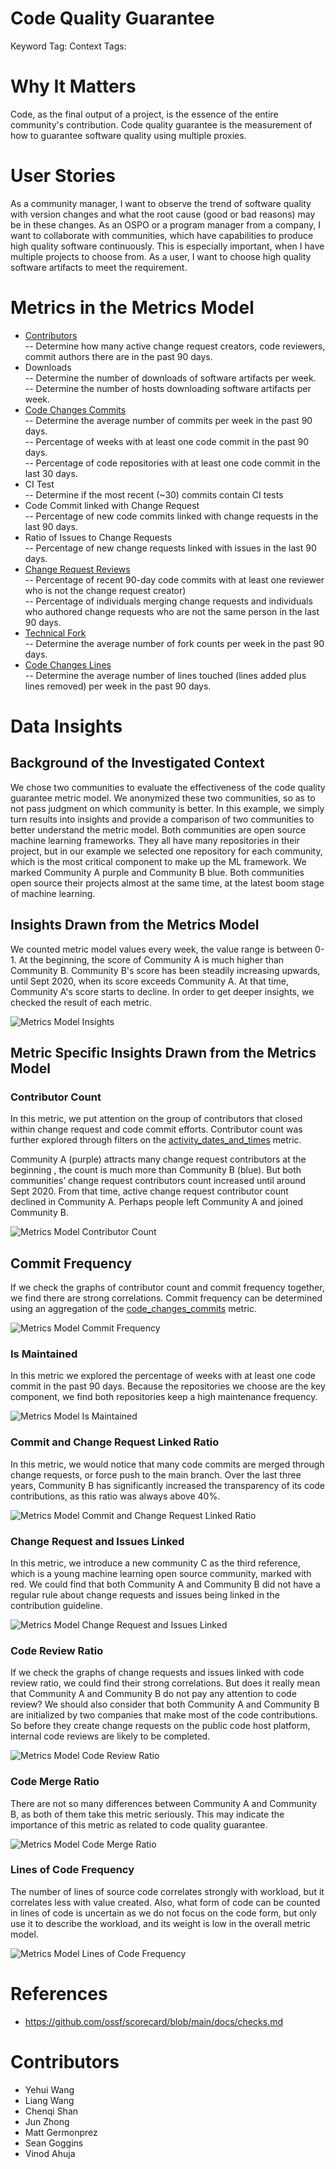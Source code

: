 # Code Quality Guarantee

Keyword Tag: 
Context Tags:

# Why It Matters
Code, as the final output of a project, is the essence of the entire community's contribution. Code quality guarantee is the measurement of how to guarantee software quality using multiple proxies.

# User Stories
As a community manager, I want to observe the trend of software quality with version changes and what the root cause (good or bad reasons) may be in these changes. 
As an OSPO or a program manager from a company, I want to collaborate with communities, which have capabilities to produce high quality software continuously. This is especially important, when I have multiple projects to choose from. 
As a user, I want to choose high quality software artifacts to meet the requirement. 

# Metrics in the Metrics Model

- [Contributors](https://chaoss.community/metric-contributors/)  
-- Determine how many active change request creators, code reviewers, commit authors there are in the past 90 days.
- Downloads  
-- Determine the number of downloads of software artifacts per week.  
-- Determine the number of hosts downloading software artifacts per week.
- [Code Changes Commits](https://chaoss.community/metric-code-changes-commits/)  
-- Determine the average number of commits per week in the past 90 days.  
-- Percentage of weeks with at least one code commit in the past 90 days.  
-- Percentage of code repositories with at least one code commit in the last 30 days.  
- CI Test  
-- Determine if the most recent (~30) commits contain CI tests  
- Code Commit linked with Change Request  
-- Percentage of new code commits linked with change requests in the last 90 days.  
- Ratio of Issues to Change Requests  
-- Percentage of new change requests linked with issues in the last 90 days.  
- [Change Request Reviews](https://chaoss.community/metric-change-request-reviews/)  
-- Percentage of recent 90-day code commits with at least one reviewer who is not the change request creator)  
-- Percentage of individuals merging change requests and individuals who authored change requests who are not the same person in the last 90 days.  
- [Technical Fork](https://chaoss.community/metric-technical-fork/)  
-- Determine the average number of fork counts per week in the past 90 days.  
- [Code Changes Lines](https://chaoss.community/metric-code-changes-lines/)  
-- Determine the average number of lines touched (lines added plus lines removed) per week in the past 90 days.  

# Data Insights

## Background of the Investigated Context
We chose two communities to evaluate the effectiveness of the code quality guarantee metric model. We anonymized these two communities, so as to not pass judgment on which community is better. In this example, we simply turn results into insights and provide a comparison of two communities to better understand the metric model. Both communities are open source machine learning frameworks. They all have many repositories in their project, but in our example we selected one repository for each community, which is the most critical component to make up the ML framework. We marked Community A purple and Community B blue. Both communities open source their projects almost at the same time, at the latest boom stage of machine learning. 

## Insights Drawn from the Metrics Model
We counted metric model values every week, the value range is between 0-1. At the beginning, the score of Community A is much higher than Community B. Community B's score has been steadily increasing upwards, until Sept 2020, when its score exceeds Community A. At that time, Community A's score starts to decline. In order to get deeper insights, we checked the result of each metric.

![Metrics Model Insights](https://github.com/chaoss/wg-metrics-models/blob/main/metrics-model-libs/code-quality-guarantee/images/1.jpg)

## Metric Specific Insights Drawn from the Metrics Model

### Contributor Count
In this metric, we put attention on the group of contributors that closed within change request and code commit efforts. Contributor count was further explored through filters on the [activity_dates_and_times](https://chaoss.community/metric-activity-dates-and-times/) metric. 

Community A (purple) attracts many change request contributors at the beginning , the count is much more than Community B (blue). But both communities’ change request contributors count increased until around Sept 2020. From that time, active change request contributor count declined in Community A. Perhaps people left Community A and joined Community B. 

![Metrics Model Contributor Count](https://github.com/chaoss/wg-metrics-models/blob/main/metrics-model-libs/code-quality-guarantee/images/2.jpg)

## Commit Frequency 
If we check the graphs of contributor count and commit frequency together, we find there are strong correlations. Commit frequency can be determined using an aggregation of the [code_changes_commits](https://chaoss.community/metric-code-changes-commits/) metric.

![Metrics Model Commit Frequency](https://github.com/chaoss/wg-metrics-models/blob/main/metrics-model-libs/code-quality-guarantee/images/3.jpg)

### Is Maintained 
In this metric we explored the percentage of weeks with at least one code commit in the past 90 days. Because the repositories we choose are the key component, we find both repositories keep a high maintenance frequency. 

![Metrics Model Is Maintained](https://github.com/chaoss/wg-metrics-models/blob/main/metrics-model-libs/code-quality-guarantee/images/4.jpg)

### Commit and Change Request Linked Ratio

In this metric, we would notice that many code commits are merged through change requests, or force push to the main branch. Over the last three years, Community B has significantly increased the transparency of its code contributions, as this ratio was always above 40%.

![Metrics Model Commit and Change Request Linked Ratio](https://github.com/chaoss/wg-metrics-models/blob/main/metrics-model-libs/code-quality-guarantee/images/5.jpg)

### Change Request and Issues Linked

In this metric, we introduce a new community C as the third reference, which is a young machine learning open source community, marked with red. We could find that both Community A and Community B did not have a regular rule about change requests and issues being linked in the contribution guideline. 

![Metrics Model Change Request and Issues Linked](https://github.com/chaoss/wg-metrics-models/blob/main/metrics-model-libs/code-quality-guarantee/images/6.jpg)

### Code Review Ratio 

If we check the graphs of change requests and issues linked with code review ratio, we could find their strong correlations. But does it really mean that Community A and Community B do not pay any attention to code review? We should also consider that both Community A and Community B are initialized by two companies that make most of the code contributions. So before they create change requests on the public code host platform, internal code reviews are likely to be completed. 

![Metrics Model Code Review Ratio](https://github.com/chaoss/wg-metrics-models/blob/main/metrics-model-libs/code-quality-guarantee/images/7.jpg)

### Code Merge Ratio 
There are not so many differences between Community A and Community B, as both of them take this metric seriously. This may indicate the importance of this metric as related to code quality guarantee. 

![Metrics Model Code Merge Ratio](https://github.com/chaoss/wg-metrics-models/blob/main/metrics-model-libs/code-quality-guarantee/images/8.jpg)

### Lines of Code Frequency
The number of lines of source code correlates strongly with workload, but it correlates less with value created. Also, what form of code can be counted in lines of code is uncertain as we do not focus on the code form, but only use it to describe the workload, and its weight is low in the overall metric model.

![Metrics Model Lines of Code Frequency](https://github.com/chaoss/wg-metrics-models/blob/main/metrics-model-libs/code-quality-guarantee/images/9.jpg)

# References
- https://github.com/ossf/scorecard/blob/main/docs/checks.md 

# Contributors
- Yehui Wang
- Liang Wang
- Chenqi Shan
- Jun Zhong
- Matt Germonprez
- Sean Goggins
- Vinod Ahuja

